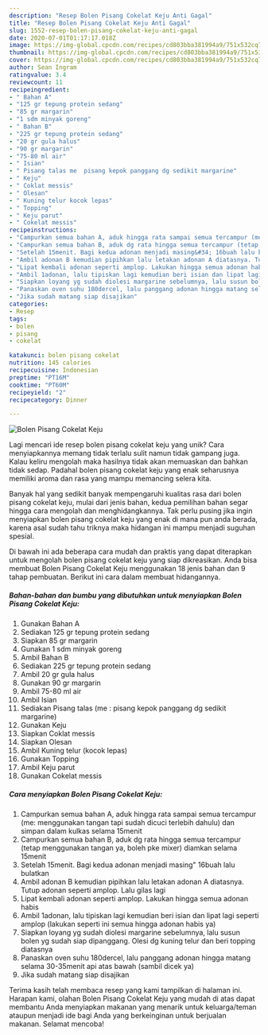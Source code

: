 ```yaml
---
description: "Resep Bolen Pisang Cokelat Keju Anti Gagal"
title: "Resep Bolen Pisang Cokelat Keju Anti Gagal"
slug: 1552-resep-bolen-pisang-cokelat-keju-anti-gagal
date: 2020-07-01T01:17:17.018Z
image: https://img-global.cpcdn.com/recipes/cd803bba381994a9/751x532cq70/bolen-pisang-cokelat-keju-foto-resep-utama.jpg
thumbnail: https://img-global.cpcdn.com/recipes/cd803bba381994a9/751x532cq70/bolen-pisang-cokelat-keju-foto-resep-utama.jpg
cover: https://img-global.cpcdn.com/recipes/cd803bba381994a9/751x532cq70/bolen-pisang-cokelat-keju-foto-resep-utama.jpg
author: Sean Ingram
ratingvalue: 3.4
reviewcount: 11
recipeingredient:
- " Bahan A"
- "125 gr tepung protein sedang"
- "85 gr margarin"
- "1 sdm minyak goreng"
- " Bahan B"
- "225 gr tepung protein sedang"
- "20 gr gula halus"
- "90 gr margarin"
- "75-80 ml air"
- " Isian"
- " Pisang talas me  pisang kepok panggang dg sedikit margarine"
- " Keju"
- " Coklat messis"
- " Olesan"
- " Kuning telur kocok lepas"
- " Topping"
- " Keju parut"
- " Cokelat messis"
recipeinstructions:
- "Campurkan semua bahan A, aduk hingga rata sampai semua tercampur (me: menggunakan tangan tapi sudah dicuci terlebih dahulu) dan simpan dalam kulkas selama 15menit"
- "Campurkan semua bahan B, aduk dg rata hingga semua tercampur (tetap menggunakan tangan ya, boleh pke mixer) diamkan selama 15menit"
- "Setelah 15menit. Bagi kedua adonan menjadi masing&#34; 16buah lalu bulatkan"
- "Ambil adonan B kemudian pipihkan lalu letakan adonan A diatasnya. Tutup adonan seperti amplop. Lalu gilas lagi"
- "Lipat kembali adonan seperti amplop. Lakukan hingga semua adonan habis"
- "Ambil 1adonan, lalu tipiskan lagi kemudian beri isian dan lipat lagi seperti amplop (lakukan seperti ini semua hingga adonan habis ya)"
- "Siapkan loyang yg sudah diolesi margarine sebelumnya, lalu susun bolen yg sudah siap dipanggang. Olesi dg kuning telur dan beri topping diatasnya"
- "Panaskan oven suhu 180dercel, lalu panggang adonan hingga matang selama 30-35menit api atas bawah (sambil dicek ya)"
- "Jika sudah matang siap disajikan"
categories:
- Resep
tags:
- bolen
- pisang
- cokelat

katakunci: bolen pisang cokelat 
nutrition: 145 calories
recipecuisine: Indonesian
preptime: "PT16M"
cooktime: "PT60M"
recipeyield: "2"
recipecategory: Dinner

---
```



![Bolen Pisang Cokelat Keju](https://img-global.cpcdn.com/recipes/cd803bba381994a9/751x532cq70/bolen-pisang-cokelat-keju-foto-resep-utama.jpg)

Lagi mencari ide resep bolen pisang cokelat keju yang unik? Cara menyiapkannya memang tidak terlalu sulit namun tidak gampang juga. Kalau keliru mengolah maka hasilnya tidak akan memuaskan dan bahkan tidak sedap. Padahal bolen pisang cokelat keju yang enak seharusnya memiliki aroma dan rasa yang mampu memancing selera kita.



Banyak hal yang sedikit banyak mempengaruhi kualitas rasa dari bolen pisang cokelat keju, mulai dari jenis bahan, kedua pemilihan bahan segar hingga cara mengolah dan menghidangkannya. Tak perlu pusing jika ingin menyiapkan bolen pisang cokelat keju yang enak di mana pun anda berada, karena asal sudah tahu triknya maka hidangan ini mampu menjadi suguhan spesial.


Di bawah ini ada beberapa cara mudah dan praktis yang dapat diterapkan untuk mengolah bolen pisang cokelat keju yang siap dikreasikan. Anda bisa membuat Bolen Pisang Cokelat Keju menggunakan 18 jenis bahan dan 9 tahap pembuatan. Berikut ini cara dalam membuat hidangannya.

<!--inarticleads1-->

##### Bahan-bahan dan bumbu yang dibutuhkan untuk menyiapkan Bolen Pisang Cokelat Keju:

1. Gunakan  Bahan A
1. Sediakan 125 gr tepung protein sedang
1. Siapkan 85 gr margarin
1. Gunakan 1 sdm minyak goreng
1. Ambil  Bahan B
1. Sediakan 225 gr tepung protein sedang
1. Ambil 20 gr gula halus
1. Gunakan 90 gr margarin
1. Ambil 75-80 ml air
1. Ambil  Isian
1. Sediakan  Pisang talas (me : pisang kepok panggang dg sedikit margarine)
1. Gunakan  Keju
1. Siapkan  Coklat messis
1. Siapkan  Olesan
1. Ambil  Kuning telur (kocok lepas)
1. Gunakan  Topping
1. Ambil  Keju parut
1. Gunakan  Cokelat messis




<!--inarticleads2-->

##### Cara menyiapkan Bolen Pisang Cokelat Keju:

1. Campurkan semua bahan A, aduk hingga rata sampai semua tercampur (me: menggunakan tangan tapi sudah dicuci terlebih dahulu) dan simpan dalam kulkas selama 15menit
1. Campurkan semua bahan B, aduk dg rata hingga semua tercampur (tetap menggunakan tangan ya, boleh pke mixer) diamkan selama 15menit
1. Setelah 15menit. Bagi kedua adonan menjadi masing&#34; 16buah lalu bulatkan
1. Ambil adonan B kemudian pipihkan lalu letakan adonan A diatasnya. Tutup adonan seperti amplop. Lalu gilas lagi
1. Lipat kembali adonan seperti amplop. Lakukan hingga semua adonan habis
1. Ambil 1adonan, lalu tipiskan lagi kemudian beri isian dan lipat lagi seperti amplop (lakukan seperti ini semua hingga adonan habis ya)
1. Siapkan loyang yg sudah diolesi margarine sebelumnya, lalu susun bolen yg sudah siap dipanggang. Olesi dg kuning telur dan beri topping diatasnya
1. Panaskan oven suhu 180dercel, lalu panggang adonan hingga matang selama 30-35menit api atas bawah (sambil dicek ya)
1. Jika sudah matang siap disajikan




Terima kasih telah membaca resep yang kami tampilkan di halaman ini. Harapan kami, olahan Bolen Pisang Cokelat Keju yang mudah di atas dapat membantu Anda menyiapkan makanan yang menarik untuk keluarga/teman ataupun menjadi ide bagi Anda yang berkeinginan untuk berjualan makanan. Selamat mencoba!
